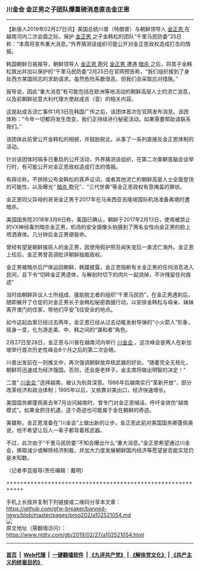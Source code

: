 ### 川金会 金正男之子团队爆重磅消息直击金正恩
------------------------

<div class="post_content">
 <p>
  【新唐人2019年02月27日讯】美国总统川普（特朗普）与朝鲜领导人
  <a href="https://www.ntdtv.com/gb/金正恩.htm">
   金正恩
  </a>
  在越南河内二次会面之际，保护
  <a href="https://www.ntdtv.com/gb/金正男.htm">
   金正男
  </a>
  之子金韩松的团队“千里马民防委”25日称：“本周将宣布重大消息。”外界猜测该组织可能公开对金正恩政权造成打击的情报。
 </p>
 <p>
  韩国朝鲜日报报导，朝鲜领导人
  <a href="https://www.ntdtv.com/gb/金正恩.htm">
   金正恩
  </a>
  胞兄
  <a href="https://www.ntdtv.com/gb/金正男.htm">
   金正男
  </a>
  遭遇
  <a href="https://www.ntdtv.com/gb/暗杀.htm">
   暗杀
  </a>
  之后，将其子金韩松救出并加以保护的“千里马民防委”2月25日在官网预告称，“我们组织接到了身处西方某国同志的求助请求。虽然危险系数很高，但我们会采取应对措施。”
 </p>
 <p>
  报导说，因此“重大消息”有可能包括在欧洲等地活动的朝鲜高层人士的流亡消息，以及前朝鲜驻意大利代理大使赵成吉（音）的相关内容。
 </p>
 <p>
  这是赵成吉流亡事件1月3日在韩国广传之后，该团体首次在官网发布消息。该团体称：“今年一切都将发生改变，我们正持续进行秘密活动。如果需要帮助请联系我们。”
 </p>
 <p>
  该团体此前曾公开金韩松的相貌，并鼓励脱北，从事了一系列直接反金正恩体制的活动。
 </p>
 <p>
  针对该团体时隔多日重启的公开活动，外界猜测该组织，在第二次美朝首脑会谈举行时，有可能公开对金正恩政权造成打击的情报。
 </p>
 <p>
  有舆论称，不排除公布金韩松的真声证词，或者其他流亡的朝鲜高层人士全面登场的可能性，以及曝光“
  <a href="https://www.ntdtv.com/gb/暗杀.htm">
   暗杀
  </a>
  胞兄”、“三代世袭”等金正恩政权有意掩盖的罪状。
 </p>
 <p>
  金正恩同父异母的哥哥金正男于2017年在马来西亚吉隆坡国际机场准备离境时遭暗杀。
 </p>
 <p>
  美国国务院2018年3月6日称，美国已确认，朝鲜于2017年2月13日，使用被禁止的VX神经毒剂暗杀金正男，机场的安全摄像头拍摄到了两名女性向金正男的脸上喷洒液体。几分钟后金正男便毙命。
 </p>
 <p>
  曾经有望是朝鲜接班人的金正男，因使用假护照丑闻失宠后一直流亡海外。金正恩上任后，金正男曾高调批评朝鲜独裁政权。
 </p>
 <p>
  金正男被暗杀后尸体运回朝鲜，韩媒披露，金正恩阻断有关金正男的任何消息进入民间，且下令“切碎金正男遗体，与解剖时切下的肉片一起烧掉，不许残留任何痕迹”
 </p>
 <p>
  当时由朝鲜异议人士所组成、援助脱北者的组织“千里马民防”，在金正男遇刺后，随即展开了仓促的对金正男长子金韩松秘密救援行动，以安排金韩松与母亲、妹妹离开澳门的住家，带他们平安飞往安全的地点。
 </p>
 <p>
  如今这起血案已经过去两年，金正恩已经从过去动辄发射导弹的“小火箭人”形象，摇身一变，化为游走美、中、韩之间的“谋和者”角色。
 </p>
 <p>
  2月27日至28日，金正恩与川普在越南河内举行
  <a href="https://www.ntdtv.com/gb/川金会.htm">
   川金会
  </a>
  ，这次峰会是两人在新加坡举行首次历史性峰会8个月之后的第二次会晤。
 </p>
 <p>
  川普出发前在一则推文中，再次强调朝鲜放弃核武器的好处。“随着完全无核化，朝鲜将迅速成为经济强国。否则，还会是老样子。金主席将做出明智的决定！”
 </p>
 <p>
  二度“
  <a href="https://www.ntdtv.com/gb/川金会.htm">
   川金会
  </a>
  ”选择越南，被认为别具深意。1986年后越南实行“革新开放”，部分改革经济和政治体制；1995年以后，又依靠对美出口，经济快速增长。
 </p>
 <p>
  美国国务卿蓬佩奥去年7月访问越南时，曾专门对金正恩喊话，呼吁金效仿“越南模式”。如果金抓住机遇，这个奇迹也可能属于金在朝鲜的奇迹。
 </p>
 <p>
  美媒称，金正恩准备在“川金会”上做出新的让步。金正恩此前对美国国务卿蓬佩奥说，他不希望让后人一辈子都背着核武器。
 </p>
 <p>
  不过，此次由于“千里马民防委”不知会曝出什么“重大消息。”金正恩希望通过川金会，换取减少或解除经济制裁，并加大力度发展朝鲜国内经济等愿望是否能实现仍是未知数。
 </p>
 <p>
  （记者李芸报导/责任编辑：戴明）
 </p>
 <div class="single_ad">
 </div>
</div>

+++++++++++++++++++++++++++++++++++++++++++++++++++++++++++<br/><br/>
手机上长按并复制下列链接或二维码分享本文章：<br/>
https://github.com/gfw-breaker/banned-news/blob/master/pages/prog202/a102521054.md <br/>
<a href='https://github.com/gfw-breaker/banned-news/blob/master/pages/prog202/a102521054.md'><img src='https://github.com/gfw-breaker/banned-news/blob/master/pages/prog202/a102521054.md.png'/></a> <br/>
原文地址（需翻墙访问）：https://www.ntdtv.com/gb/2019/02/27/a102521054.html


------------------------
#### [首页](https://github.com/gfw-breaker/banned-news/blob/master/README.md) &nbsp;|&nbsp; [Web代理](https://github.com/labour-camp/helloworld) &nbsp;|&nbsp; [一键翻墙软件](https://github.com/gfw-breaker/nogfw/blob/master/README.md) &nbsp;| [《九评共产党》](https://github.com/gfw-breaker/9ping.md/blob/master/README.md#九评之一评共产党是什么) | [《解体党文化》](https://github.com/gfw-breaker/jtdwh.md/blob/master/README.md) | [《共产主义的终极目的》](https://github.com/gfw-breaker/gczydzjmd.md/blob/master/README.md)

